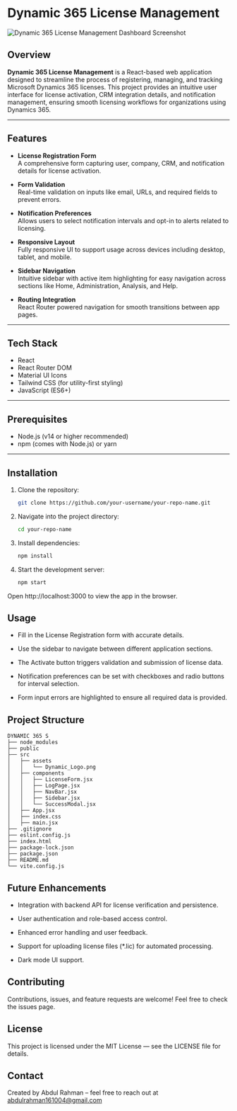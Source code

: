 
# Dynamic 365 License Management



![Dynamic 365 License Management Dashboard Screenshot](https://github.com/user-attachments/assets/f056ac00-98f2-4037-9280-7527c117c63f)


## Overview
**Dynamic 365 License Management**  is a React-based web application designed to streamline the process of registering, managing, and tracking Microsoft Dynamics 365 licenses. This project provides an intuitive user interface for license activation, CRM integration details, and notification management, ensuring smooth licensing workflows for organizations using Dynamics 365.

---

## Features

- **License Registration Form**  
  A comprehensive form capturing user, company, CRM, and notification details for license activation.

- **Form Validation**  
  Real-time validation on inputs like email, URLs, and required fields to prevent errors.

- **Notification Preferences**  
  Allows users to select notification intervals and opt-in to alerts related to licensing.

- **Responsive Layout**  
  Fully responsive UI to support usage across devices including desktop, tablet, and mobile.

- **Sidebar Navigation**  
  Intuitive sidebar with active item highlighting for easy navigation across sections like Home, Administration, Analysis, and Help.

- **Routing Integration**  
  React Router powered navigation for smooth transitions between app pages.

---

## Tech Stack

- React  
- React Router DOM  
- Material UI Icons  
- Tailwind CSS (for utility-first styling)  
- JavaScript (ES6+)  

---


## Prerequisites

- Node.js (v14 or higher recommended)  
- npm (comes with Node.js) or yarn


---

## Installation

1. Clone the repository:
   ```bash
   git clone https://github.com/your-username/your-repo-name.git

2. Navigate into the project directory:
   ```bash
   cd your-repo-name


3. Install dependencies:
   ```bash
   npm install

4. Start the development server:
   ```bash
   npm start


Open http://localhost:3000 to view the app in the browser.



## Usage
- Fill in the License Registration form with accurate details.

- Use the sidebar to navigate between different application sections.

- The Activate button triggers validation and submission of license data.

- Notification preferences can be set with checkboxes and radio buttons for interval selection.

- Form input errors are highlighted to ensure all required data is provided.


## Project Structure

```
DYNAMIC 365 S
├── node_modules
├── public
├── src
│   ├── assets
│   │   └── Dynamic_Logo.png
│   ├── components
│   │   ├── LicenseForm.jsx
│   │   ├── LogPage.jsx
│   │   ├── NavBar.jsx
│   │   ├── Sidebar.jsx
│   │   └── SuccessModal.jsx
│   ├── App.jsx
│   ├── index.css
│   ├── main.jsx
├── .gitignore
├── eslint.config.js
├── index.html
├── package-lock.json
├── package.json
├── README.md
└── vite.config.js
```



## Future Enhancements
- Integration with backend API for license verification and persistence.

- User authentication and role-based access control.

- Enhanced error handling and user feedback.

- Support for uploading license files (*.lic) for automated processing.

- Dark mode UI support.


## Contributing
Contributions, issues, and feature requests are welcome! Feel free to check the issues page.


## License
This project is licensed under the MIT License — see the LICENSE file for details.

## Contact
Created by Abdul Rahman – feel free to reach out at abdulrahman161004@gmail.com


   
